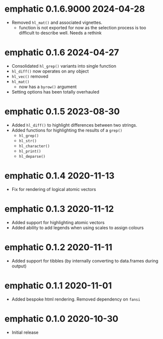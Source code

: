 
# emphatic 0.1.6.9000  2024-04-28

* Removed `hl_mat()` and associated vignettes.
    * function is not exported for now as the selection process is too 
      difficult to describe well. Needs a rethink

# emphatic 0.1.6  2024-04-27

* Consolidated `hl_grep()` variants into single function
* `hl_diff()` now operates on any object
* `hl_vec()` removed
* `hl_mat()`    
    * now has a `byrow()` argument
* Setting options has been totally overhauled


# emphatic 0.1.5  2023-08-30

* Added `hl_diff()` to highlight differences between two strings.
* Added functions for highlighting the results of a `grep()`
    * `hl_grep()`
    * `hl_str()`
    * `hl_character()`
    * `hl_print()`
    * `hl_deparse()`

# emphatic 0.1.4  2020-11-13

* Fix for rendering of logical atomic vectors

# emphatic 0.1.3  2020-11-12

* Added support for highlighting atomic vectors
* Added ability to add legends when using scales to assign colours

# emphatic 0.1.2  2020-11-11

* Added support for tibbles (by internally converting to data.frames 
during output)

# emphatic 0.1.1  2020-11-01

* Added bespoke html rendering. Removed dependency on `fansi`


# emphatic 0.1.0  2020-10-30

* Initial release

